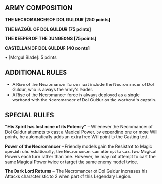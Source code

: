 ﻿## ARMY COMPOSITION

<div class="unitCard" markdown>

**THE NECROMANCER OF DOL GULDUR [250 points]**

**THE NAZGÛL OF DOL GULDUR [75 points]**

**THE KEEPER OF THE DUNGEONS [75 points]**

**CASTELLAN OF DOL GULDUR [40 points]**

• [Morgul Blade]: 5 points  

</div>

## ADDITIONAL RULES

- A Rise of the Necromancer force must include the Necromancer of Dol Guldur, who is always the army's leader.
- A Rise of the Necromancer force is always deployed as a single warband with the Necromancer of Dol Guldur as the warband's captain.

## SPECIAL RULES

**"His Spirit has lost none of its Potency"** – Whenever the Necromancer of Dol Guldur attempts to cast a Magical Power, by expending one or more Will points, he automatically adds an extra free Will point to the Casting test.

**Power of the Necromancer** – Friendly models gain the Resistant to Magic special rule. Additionally, the Necromancer can attempt to cast two Magical Powers each turn rather than one. However, he may not attempt to cast the same Magical Power twice or target the same enemy model twice.

**The Dark Lord Returns** – The Necromancer of Dol Guldur increases his Attacks characteristic to 2 when part of this Legendary Legion.
